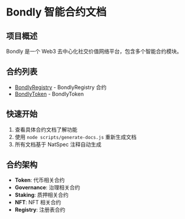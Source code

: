 # Bondly 智能合约文档

## 项目概述

Bondly 是一个 Web3 去中心化社交价值网络平台，包含多个智能合约模块。

## 合约列表

- [BondlyRegistry](./BondlyRegistry.md) - BondlyRegistry 合约
- [BondlyToken](./BondlyToken.md) - BondlyToken

## 快速开始

1. 查看具体合约文档了解功能
2. 使用 `node scripts/generate-docs.js` 重新生成文档
3. 所有文档基于 NatSpec 注释自动生成

## 合约架构

- **Token**: 代币相关合约
- **Governance**: 治理相关合约  
- **Staking**: 质押相关合约
- **NFT**: NFT 相关合约
- **Registry**: 注册表合约

